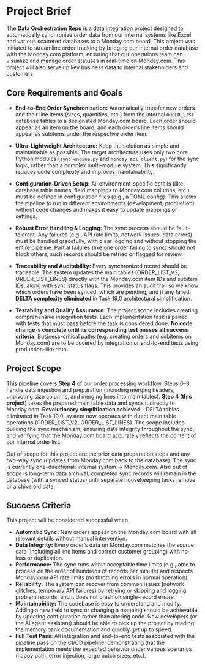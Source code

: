 # Project Brief

The **Data Orchestration Repo** is a data integration project designed to automatically synchronize order data from our internal systems like Excel and various scattered databases to a Monday.com board. This project was initiated to streamline order tracking by bridging our internal order database with the Monday.com platform, ensuring that our operations team can visualize and manage order statuses in real-time on Monday.com.  This project will also serve up key business data to internal stakeholders and customers.

## Core Requirements and Goals

- **End-to-End Order Synchronization:** Automatically transfer new orders and their line items (sizes, quantities, etc.) from the internal `ORDER_LIST` database tables to a designated Monday.com board. Each order should appear as an item on the board, and each order’s line items should appear as subitems under the respective order item.

- **Ultra-Lightweight Architecture:** Keep the solution as simple and maintainable as possible. The target architecture uses only two core Python modules (`sync_engine.py` and `monday_api_client.py`) for the sync logic, rather than a complex multi-module system. This significantly reduces code complexity and improves maintainability.

- **Configuration-Driven Setup:** All environment-specific details (like database table names, field mappings to Monday.com columns, etc.) must be defined in configuration files (e.g., a TOML config). This allows the pipeline to run in different environments (development, production) without code changes and makes it easy to update mappings or settings.

- **Robust Error Handling & Logging:** The sync process should be fault-tolerant. Any failures (e.g., API rate limits, network issues, data errors) must be handled gracefully, with clear logging and without stopping the entire pipeline. Partial failures (like one order failing to sync) should not block others; such records should be retried or flagged for review.

- **Traceability and Auditability:** Every synchronized record should be traceable. The system updates the main tables (ORDER_LIST_V2, ORDER_LIST_LINES) directly with the Monday.com item IDs and subitem IDs, along with sync status flags. This provides an audit trail so we know which orders have been synced, which are pending, and if any failed. **DELTA complexity eliminated** in Task 19.0 architectural simplification.

- **Testability and Quality Assurance:** The project scope includes creating comprehensive integration tests. Each implementation task is paired with tests that must pass before the task is considered done. **No code change is complete until its corresponding test passes all success criteria.** Business-critical paths (e.g. creating orders and subitems on Monday.com) are to be covered by integration or end-to-end tests using production-like data.

## Project Scope

This pipeline covers **Step 4** of our order processing workflow. Steps 0–3 handle data ingestion and preparation (including merging headers, unpivoting size columns, and merging lines into main tables). **Step 4 (this project)** takes the prepared main table data and syncs it directly to Monday.com. **Revolutionary simplification achieved** - DELTA tables eliminated in Task 19.0, system now operates with direct main table operations (ORDER_LIST_V2, ORDER_LIST_LINES). The scope includes building the sync mechanism, ensuring data integrity throughout the sync, and verifying that the Monday.com board accurately reflects the content of our internal order list.

Out of scope for this project are the prior data preparation steps and any two-way sync (updates from Monday.com back to the database). The sync is currently one-directional: internal system → Monday.com. Also out of scope is long-term data archival; completed sync records will remain in the database (with a synced status) until separate housekeeping tasks remove or archive old data.

## Success Criteria

This project will be considered successful when:
- **Automatic Sync:** New orders appear on the Monday.com board with all relevant details without manual intervention.
- **Data Integrity:** Every order’s data on Monday.com matches the source data (including all line items and correct customer grouping) with no loss or duplication.
- **Performance:** The sync runs within acceptable time limits (e.g., able to process on the order of hundreds of records per minute) and respects Monday.com API rate limits (no throttling errors in normal operation).
- **Reliability:** The system can recover from common issues (network glitches, temporary API failures) by retrying or skipping and logging problem records, and it does not crash on single-record errors.
- **Maintainability:** The codebase is easy to understand and modify. Adding a new field to sync or changing a mapping should be achievable by updating configuration rather than altering code. New developers (or the AI agent assistant) should be able to pick up the project by reading the memory bank documentation and quickly get up to speed.
- **Full Test Pass:** All integration and end-to-end tests associated with the pipeline pass on the CI/CD pipeline, demonstrating that the implementation meets the expected behavior under various scenarios (happy path, error injection, large batch sizes, etc.).
